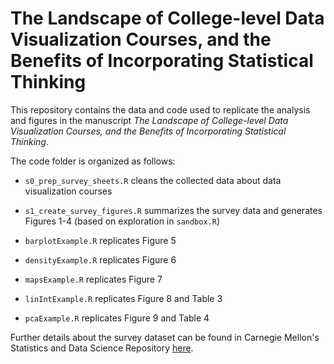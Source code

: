 # The Landscape of College-level Data Visualization Courses, and the Benefits of Incorporating Statistical Thinking

This repository contains the data and code used to replicate the analysis and figures in the manuscript _The Landscape of College-level Data Visualization Courses, and the Benefits of Incorporating Statistical Thinking_.

The code folder is organized as follows:

+ `s0_prep_survey_sheets.R` cleans the collected data about data visualization courses

+ `s1_create_survey_figures.R` summarizes the survey data and generates Figures 1-4 (based on exploration in `sandbox.R`)

+ `barplotExample.R` replicates Figure 5

+ `densityExample.R` replicates Figure 6

+ `mapsExample.R` replicates Figure 7

+ `linIntExample.R` replicates Figure 8 and Table 3

+ `pcaExample.R` replicates Figure 9 and Table 4

Further details about the survey dataset can be found in Carnegie Mellon's Statistics and Data Science Repository [here](https://cmustatistics.github.io/data-repository/social/data-viz-survey.html). 
